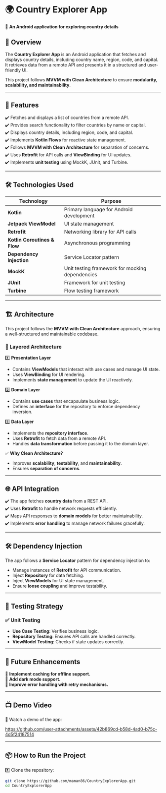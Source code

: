 # 🌍 Country Explorer App

📱 **An Android application for exploring country details**  

## 📌 Overview
The **Country Explorer App** is an Android application that fetches and displays country details, including country name, region, code, and capital. It retrieves data from a remote API and presents it in a structured and user-friendly UI.

This project follows **MVVM with Clean Architecture** to ensure **modularity, scalability, and maintainability**.

---

## 🎯 Features
✔️ Fetches and displays a list of countries from a remote API.  
✔️ Provides search functionality to filter countries by name or capital.  
✔️ Displays country details, including region, code, and capital.  
✔️ Implements **Kotlin Flows** for reactive state management.  
✔️ Follows **MVVM with Clean Architecture** for separation of concerns.  
✔️ Uses **Retrofit** for API calls and **ViewBinding** for UI updates.  
✔️ Implements **unit testing** using MockK, JUnit, and Turbine.  

---

## 🛠️ Technologies Used

| **Technology**       | **Purpose**                                   |
|----------------------|----------------------------------------------|
| **Kotlin**          | Primary language for Android development     |
| **Jetpack ViewModel** | UI state management                         |
| **Retrofit**        | Networking library for API calls             |
| **Kotlin Coroutines & Flow** | Asynchronous programming             |
| **Dependency Injection** | Service Locator pattern                  |
| **MockK**           | Unit testing framework for mocking dependencies |
| **JUnit**          | Framework for unit testing                    |
| **Turbine**        | Flow testing framework                        |

---

## 🏗️ Architecture

This project follows the **MVVM with Clean Architecture** approach, ensuring a well-structured and maintainable codebase.

### 🔹 Layered Architecture

1️⃣ **Presentation Layer**  
   - Contains **ViewModels** that interact with use cases and manage UI state.  
   - Uses **ViewBinding** for UI rendering.  
   - Implements **state management** to update the UI reactively.  

2️⃣ **Domain Layer**  
   - Contains **use cases** that encapsulate business logic.  
   - Defines an **interface** for the repository to enforce dependency inversion.  

3️⃣ **Data Layer**  
   - Implements the **repository interface**.  
   - Uses **Retrofit** to fetch data from a remote API.  
   - Handles **data transformation** before passing it to the domain layer.  

✅ **Why Clean Architecture?**  
- Improves **scalability**, **testability**, and **maintainability**.  
- Ensures **separation of concerns**.  

---

## 🌐 API Integration

✔️ The app fetches **country data** from a REST API.  
✔️ Uses **Retrofit** to handle network requests efficiently.  
✔️ Maps API responses to **domain models** for better maintainability.  
✔️ Implements **error handling** to manage network failures gracefully.  

---

## 🛠️ Dependency Injection

The app follows a **Service Locator** pattern for dependency injection to:  
- Manage instances of **Retrofit** for API communication.  
- Inject **Repository** for data fetching.  
- Inject **ViewModels** for UI state management.  
- Ensure **loose coupling** and improve testability.

---

## 🧪 Testing Strategy

### ✅ Unit Testing
- **Use Case Testing**: Verifies business logic.  
- **Repository Testing**: Ensures API calls are handled correctly.  
- **ViewModel Testing**: Checks if state updates correctly.
  
---

## 🎯 Future Enhancements
🔹 **Implement caching for offline support.**  
🔹 **Add dark mode support.**  
🔹 **Improve error handling with retry mechanisms.**  

---

## 📺 Demo Video
🎥 Watch a demo of the app:  

https://github.com/user-attachments/assets/42b869cd-b58d-4ad0-b75c-4d5f24187514 

---

## 📦 How to Run the Project

1️⃣ Clone the repository:  
```bash
git clone https://github.com/manan86/CountryExplorerApp.git
cd CountryExplorerApp
